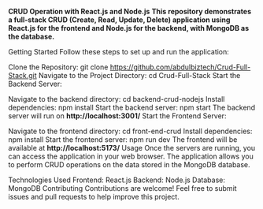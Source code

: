 
**CRUD Operation with React.js and Node.js**
**This repository demonstrates a full-stack CRUD (Create, Read, Update, Delete) application using React.js for the frontend and Node.js for the backend, with MongoDB as the database.**

Getting Started
Follow these steps to set up and run the application:

Clone the Repository:
git clone https://github.com/abdulbiztech/Crud-Full-Stack.git
Navigate to the Project Directory:
cd Crud-Full-Stack
Start the Backend Server:

Navigate to the backend directory:
cd backend-crud-nodejs
Install dependencies:
npm install
Start the backend server:
npm start
The backend server will run on **http://localhost:3001/**
Start the Frontend Server:

Navigate to the frontend directory:
cd front-end-crud
Install dependencies:
npm install
Start the frontend server:
npm run dev
The frontend will be available at **http://localhost:5173/**
Usage Once the servers are running, you can access the application in your web browser. The application allows you to perform CRUD operations on the data stored in the MongoDB database.

Technologies Used
Frontend: React.js
Backend: Node.js
Database: MongoDB
Contributing
Contributions are welcome! Feel free to submit issues and pull requests to help improve this project.
